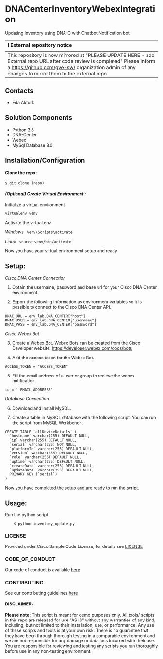 # DNACenterInventoryWebexIntegration
Updating Inventory using DNA-C with Chatbot Notification bot






| :exclamation:  External repository notice   |
|:---------------------------|
| This repository is now mirrored at "PLEASE UPDATE HERE - add External repo URL after code review is completed"  Please inform a https://github.com/gve-sw/ organization admin of any changes to mirror them to the external repo |
## Contacts
* Eda Akturk 

## Solution Components
* Python 3.8
*  DNA-Center
*  Webex
*  MySql Database 8.0  

## Installation/Configuration

#### Clone the repo :
```$ git clone (repo)```

#### *(Optional) Create Virtual Environment :*
Initialize a virtual environment 

```virtualenv venv```

Activate the virtual env

*Windows*   ``` venv\Scripts\activate```

*Linux* ``` source venv/bin/activate```

Now you have your virtual environment setup and ready

## Setup: 
*Cisco DNA Center Connection*
1. Obtain the username, password and base url for your Cisco DNA Center environment.

2. Export the following information as environment variables so it is possible to connect to the Cisco DNA Center API.
```
DNAC_URL = env_lab.DNA_CENTER["host"]
DNAC_USER = env_lab.DNA_CENTER["username"]
DNAC_PASS = env_lab.DNA_CENTER["password"]
```
*Cisco Webex Bot*

3. Create a Webex Bot. Webex Bots can be created from the Cisco Developer website. https://developer.webex.com/docs/bots 

4. Add the access token for the Webex Bot.
```
ACCESS_TOKEN = "ACCESS_TOKEN"
```
5. Fill the email address of a user or group to recieve the webex notification. 
```
to = ' EMAIL_ADDRESSS'
```
*Database Connection*

6. Download and Install MySQL. 

7. Create a table in MySQL database with the following script. You can run the script from MySQL Workbench.  
```
CREATE TABLE `allDeviceDetails` (
  `hostname` varchar(255) DEFAULT NULL,
  `ip` varchar(255) DEFAULT NULL,
  `serial` varchar(255) NOT NULL,
  `platformId` varchar(255) DEFAULT NULL,
  `version` varchar(255) DEFAULT NULL,
  `role` varchar(255) DEFAULT NULL,
  `uptime` varchar(255) DEFAULT NULL,
  `createDate` varchar(255) DEFAULT NULL,
  `updateDate` varchar(255) DEFAULT NULL,
  PRIMARY KEY (`serial`)
) 
```
Now you have completed the setup and are ready to run the script. 

## Usage: 
Run the python script
```
    $ python inventory_update.py
```

### LICENSE

Provided under Cisco Sample Code License, for details see [LICENSE](LICENSE.md)

### CODE_OF_CONDUCT

Our code of conduct is available [here](CODE_OF_CONDUCT.md)

### CONTRIBUTING

See our contributing guidelines [here](CONTRIBUTING.md)

#### DISCLAIMER:
<b>Please note:</b> This script is meant for demo purposes only. All tools/ scripts in this repo are released for use "AS IS" without any warranties of any kind, including, but not limited to their installation, use, or performance. Any use of these scripts and tools is at your own risk. There is no guarantee that they have been through thorough testing in a comparable environment and we are not responsible for any damage or data loss incurred with their use.
You are responsible for reviewing and testing any scripts you run thoroughly before use in any non-testing environment.
